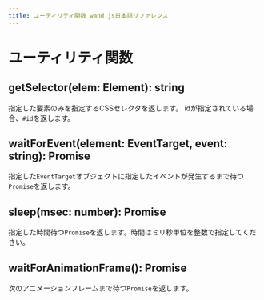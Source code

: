 ```yaml
---
title: ユーティリティ関数 wand.js日本語リファレンス
---
```


# ユーティリティ関数

## getSelector(elem: Element): string
指定した要素のみを指定するCSSセレクタを返します。
idが指定されている場合、`#id`を返します。

## waitForEvent(element: EventTarget, event: string): Promise<Event>
指定した`EventTarget`オブジェクトに指定したイベントが発生するまで待つ`Promise`を返します。

## sleep(msec: number): Promise<void>
指定した時間待つ`Promise`を返します。時間はミリ秒単位を整数で指定してください。

## waitForAnimationFrame(): Promise<number>
次のアニメーションフレームまで待つ`Promise`を返します。